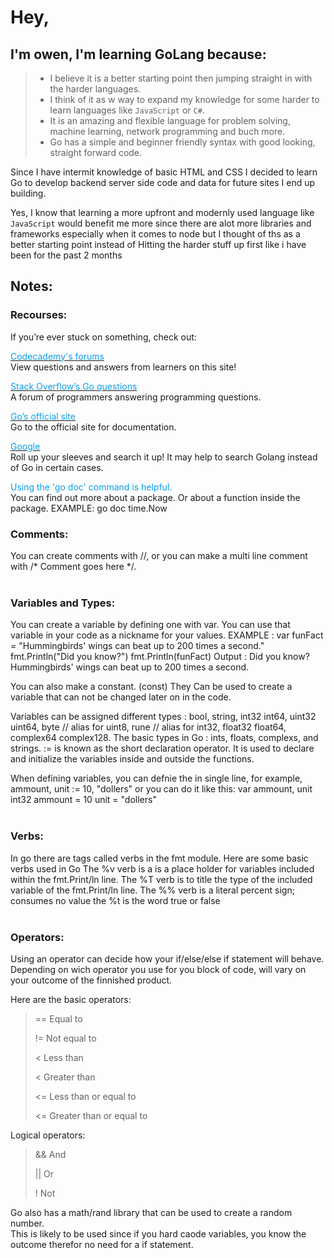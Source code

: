 # Hey,

## I'm owen, I'm learning GoLang because:
> - I believe it is a better starting point then jumping straight in with the harder languages.
> - I think of it as w way to expand my knowledge for some harder to learn languages like `JavaScript` or `C#`.
> - It is an amazing and flexible language for problem solving, machine learning, network programming and buch more.
> - Go has a simple and beginner friendly syntax with good looking, straight forward code.

Since I have intermit knowledge of basic HTML and CSS I decided to learn Go to develop backend server side code and data for future sites I end up building.

Yes, I know that learning a more upfront and modernly used language like `JavaScript` would benefit me more since there are alot more libraries and frameworks especially when it comes to node but I thought of ths as a better starting point instead of Hitting the harder stuff up first like i have been for the past 2 months


## Notes:

### Recourses:

If you’re ever stuck on something, check out:

[<span style="color: #0C9EE8;">Codecademy's forums](https://discuss.codecademy.com/c/get-help/go/1877)<br>
View questions and answers from learners on this site!

[<span style="color: #0C9EE8;">Stack Overflow’s Go questions](https://stackoverflow.com/questions/tagged/go?tab=Active)<br>
A forum of programmers answering programming questions.


[<span style="color: #0C9EE8;">Go’s official site](https://golang.org/)<br>
Go to the official site for documentation.


[<span style="color: #0C9EE8;">Google](https://www.google.com/)<br>
Roll up your sleeves and search it up!
It may help to search Golang instead of Go in certain cases.

<span style="color: #0C9EE8;">Using the 'go doc' command is helpful.</span><br>
You can find out more about a package.
Or about a function inside the package.
EXAMPLE: go doc time.Now



### Comments:

You can create comments with //, or you can make a multi line comment with /* Comment goes here */.
<br><br>


### Variables and Types:

You can create a variable by defining one with var.
You can use that variable in your code as a nickname for your values.
EXAMPLE :
var funFact = "Hummingbirds' wings can beat up to 200 times a second."
fmt.Println("Did you know?")
fmt.Println(funFact)
Output :
Did you know?
Hummingbirds' wings can beat up to 200 times a second.

You can also make a constant. (const)
They Can be used to create a variable that can not be changed later on in the code. 

Variables can be assigned different types : bool, string, int32  int64, uint32 uint64, byte // alias for uint8, rune // alias for int32, float32 float64, complex64 complex128.
The basic types in Go : ints, floats, complexs, and strings.
:= is known as the short declaration operator. It is used to declare and initialize 
the variables inside and outside the functions.

When defining variables, you can defnie the in single line, for example, ammount, unit := 10, "dollers" or you can do it like this:
var ammount, unit int32
ammount = 10
unit = "dollers"
<br><br>


### Verbs:

In go there are tags called verbs in the fmt module. Here are some basic verbs used 
in Go
The %v verb is a is a place holder for variables included within the fmt.Print/ln line.
The %T verb is to title the type of the included variable of the fmt.Print/ln line. 
The %% verb is a literal percent sign; consumes no value
the %t is the word true or false
<br><br>


### Operators:

Using an operator can decide how your if/else/else if statement will behave.        
Depending on wich operator you use for you block of code, will vary on your outcome 
of the finnished product.

Here are the basic operators:
> ==       Equal to
>
> !=       Not equal to
>
>  <       Less than
>
>  &lt;       Greater than
>
> <=       Less than or equal to
>
> &lt;=       Greater than or equal to

Logical operators:
> &&      And
>
> ||      Or
>
>  !      Not


Go also has a math/rand library that can be used to create a random number.<br>
This is likely to be used since if you hard caode variables, you know the outcome therefor no need for a if statement.
